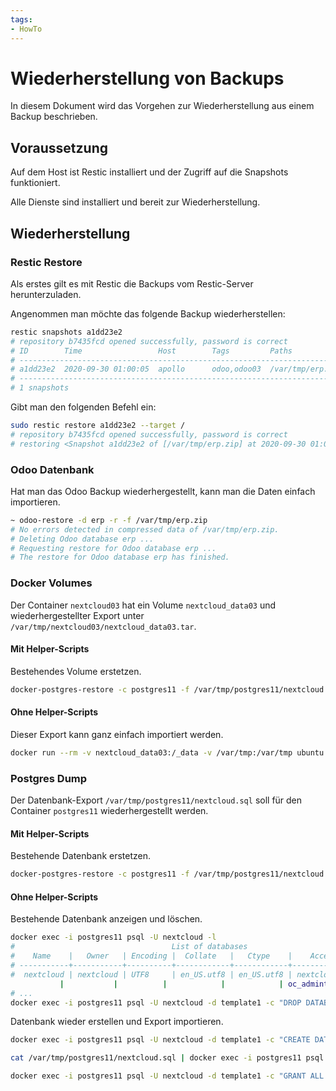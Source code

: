 ```yaml
---
tags:
- HowTo
---
```

# Wiederherstellung von Backups

In diesem Dokument wird das Vorgehen zur Wiederherstellung aus einem Backup beschrieben.

## Voraussetzung

Auf dem Host ist Restic installiert und der Zugriff auf die Snapshots funktioniert.

Alle Dienste sind installiert und bereit zur Wiederherstellung.

## Wiederherstellung
### Restic Restore

Als erstes gilt es mit Restic die Backups vom Restic-Server herunterzuladen.

Angenommen man möchte das folgende Backup wiederherstellen:

```bash
restic snapshots a1dd23e2
# repository b7435fcd opened successfully, password is correct
# ID        Time                 Host        Tags         Paths
# ------------------------------------------------------------------------
# a1dd23e2  2020-09-30 01:00:05  apollo      odoo,odoo03  /var/tmp/erp.zip
# ------------------------------------------------------------------------
# 1 snapshots
```

Gibt man den folgenden Befehl ein:

```bash
sudo restic restore a1dd23e2 --target /
# repository b7435fcd opened successfully, password is correct
# restoring <Snapshot a1dd23e2 of [/var/tmp/erp.zip] at 2020-09-30 01:00:05.957738501 +0200 CEST by root@apollo> to /
```

### Odoo Datenbank

Hat man das Odoo Backup wiederhergestellt, kann man die Daten einfach importieren.

```bash
~ odoo-restore -d erp -r -f /var/tmp/erp.zip
# No errors detected in compressed data of /var/tmp/erp.zip.
# Deleting Odoo database erp ...
# Requesting restore for Odoo database erp ...
# The restore for Odoo database erp has finished.
```

### Docker Volumes

Der Container `nextcloud03` hat ein Volume `nextcloud_data03` und wiederhergestellter Export unter `/var/tmp/nextcloud03/nextcloud_data03.tar`.

#### Mit Helper-Scripts

Bestehendes Volume erstetzen.

```bash
docker-postgres-restore -c postgres11 -f /var/tmp/postgres11/nextcloud.sql -r
```

#### Ohne Helper-Scripts

Dieser Export kann ganz einfach importiert werden.

```bash
docker run --rm -v nextcloud_data03:/_data -v /var/tmp:/var/tmp ubuntu bash -c "cd /_data && tar xvf /var/tmp/nextcloud03/nextcloud_data03.tar --strip 1"
```

### Postgres Dump

Der Datenbank-Export `/var/tmp/postgres11/nextcloud.sql` soll für den Container `postgres11`  wiederhergestellt werden.

#### Mit Helper-Scripts

Bestehende Datenbank erstetzen.

```bash
docker-postgres-restore -c postgres11 -f /var/tmp/postgres11/nextcloud.sql -r
```

#### Ohne Helper-Scripts

Bestehende Datenbank anzeigen und löschen.

```bash
docker exec -i postgres11 psql -U nextcloud -l
#                                   List of databases
#    Name    |   Owner   | Encoding |  Collate   |   Ctype    |    Access privileges
# -----------+-----------+----------+------------+------------+-------------------------
#  nextcloud | nextcloud | UTF8     | en_US.utf8 | en_US.utf8 | nextcloud=CTc/nextcloud+
           |           |          |            |            | oc_admint=c/nextcloud
# ...
docker exec -i postgres11 psql -U nextcloud -d template1 -c "DROP DATABASE \"nextcloud\";"
```

Datenbank wieder erstellen und Export importieren.

```bash
docker exec -i postgres11 psql -U nextcloud -d template1 -c "CREATE DATABASE \"nextcloud\";"

cat /var/tmp/postgres11/nextcloud.sql | docker exec -i postgres11 psql -U nextcloud

docker exec -i postgres11 psql -U nextcloud -d template1 -c "GRANT ALL PRIVILEGES ON DATABASE nextcloud TO nextcloud;"
```
